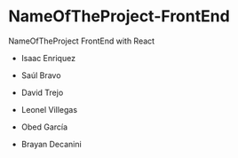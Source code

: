 # NameOfTheProject-FrontEnd
NameOfTheProject FrontEnd with React

* Isaac Enriquez

* Saúl Bravo

* David Trejo

* Leonel Villegas

* Obed García







* Brayan Decanini
